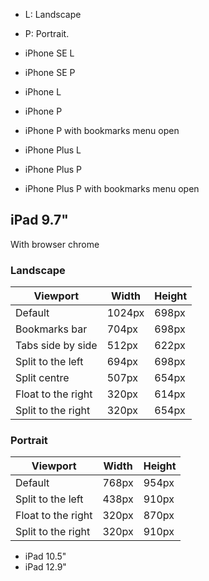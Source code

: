 
* L: Landscape
* P: Portrait.


* iPhone SE L
* iPhone SE P

* iPhone L
* iPhone P
* iPhone P with bookmarks menu open

* iPhone Plus L
* iPhone Plus P
* iPhone Plus P with bookmarks menu open

## iPad 9.7"
With browser chrome

### Landscape

| Viewport           | Width | Height|
| ------------------ |-------|-------|
| Default            | 1024px| 698px |
| Bookmarks bar      | 704px | 698px |
| Tabs side by side  | 512px | 622px |
| Split to the left  | 694px | 698px |
| Split centre       | 507px | 654px |
| Float to the right | 320px | 614px |
| Split to the right | 320px | 654px |

### Portrait

| Viewport           | Width | Height|
| ------------------ |-------|-------|
| Default            | 768px | 954px |
| Split to the left  | 438px | 910px |
| Float to the right | 320px | 870px |
| Split to the right | 320px | 910px |



* iPad 10.5"
* iPad 12.9"
